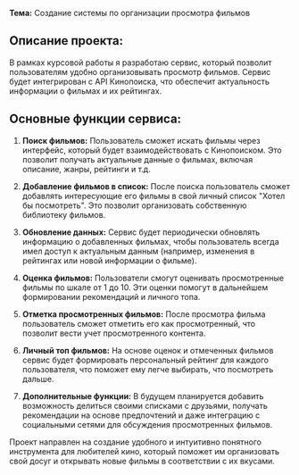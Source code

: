 **Тема:** Создание системы по организации просмотра фильмов

## Описание проекта:

В рамках курсовой работы я разработаю сервис, который позволит пользователям удобно организовывать просмотр фильмов. Сервис будет интегрирован с API Кинопоиска, что обеспечит актуальность информации о фильмах и их рейтингах.

## Основные функции сервиса:

1. **Поиск фильмов:** Пользователь сможет искать фильмы через интерфейс, который будет взаимодействовать с Кинопоиском. Это позволит получать актуальные данные о фильмах, включая описание, жанры, рейтинги и т.д.

2. **Добавление фильмов в список:** После поиска пользователь сможет добавлять интересующие его фильмы в свой личный список "Хотел бы посмотреть". Это позволит организовать собственную библиотеку фильмов.

3. **Обновление данных:** Сервис будет периодически обновлять информацию о добавленных фильмах, чтобы пользователь всегда имел доступ к актуальным данным (например, изменения в рейтингах или новой информации о фильме).

4. **Оценка фильмов:** Пользователи смогут оценивать просмотренные фильмы по шкале от 1 до 10. Эти оценки помогут в дальнейшем формировании рекомендаций и личного топа.

5. **Отметка просмотренных фильмов:** После просмотра фильма пользователь сможет отметить его как просмотренный, что позволит вести учет просмотренного контента.

6. **Личный топ фильмов:** На основе оценок и отмеченных фильмов сервис будет формировать персональный рейтинг для каждого пользователя, что поможет ему легче выбирать, что посмотреть дальше.

7. **Дополнительные функции:** В будущем планируется добавить возможность делиться своими списками с друзьями, получать рекомендации на основе предпочтений и даже интеграцию с социальными сетями для обсуждения просмотренных фильмов.

Проект направлен на создание удобного и интуитивно понятного инструмента для любителей кино, который поможет им организовать свой досуг и открывать новые фильмы в соответствии с их вкусами.